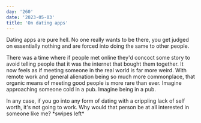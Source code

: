```yaml
---
day: '260'
date: '2023-05-03'
title: 'On dating apps'
---
```


Dating apps are pure hell. No one really wants to be there, you get judged on essentially nothing and are forced into doing the same to other people.

There was a time where if people met online they'd concoct some story to avoid telling people that it was the internet that bought them together. It now feels as if meeting someone in the real world is far more weird. With remote work and general alienation being so much more commonplace, that organic means of meeting good people is more rare than ever. Imagine approaching someone cold in a pub. Imagine being in a pub.

In any case, if you go into any form of dating with a crippling lack of self worth, it's not going to work. Why would that person be at all interested in someone like me? \*swipes left\*
